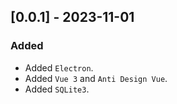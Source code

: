 ## [0.0.1] - 2023-11-01

### Added
- Added `Electron`.
- Added `Vue 3` and `Anti Design Vue`.
- Added `SQLite3`.